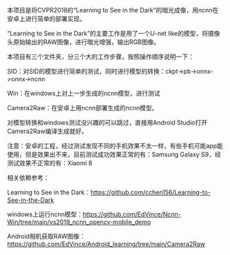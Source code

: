 本项目是将CVPR2018的“Learning to See in the Dark”的暗光成像，用ncnn在安卓上进行简单的部署实现。

“Learning to See in the Dark”的主要工作是用了一个U-net like的模型，将摄像头原始输出的RAW图像，进行暗光增强，输出RGB图像。



本项目有三个文件夹，分三个大的工作步骤，按照操作顺序说明一下：

SID：对SID的模型进行简单的测试，同时进行模型的转换：ckpt->pb->onnx->onnx->ncnn

Win：在windows上对上一步生成的ncnn模型，进行测试

Camera2Raw：在安卓上用ncnn部署生成的ncnn模型。



对模型转换和windows测试没兴趣的可以跳过，直接用Android Studio打开Camera2Raw编译生成就好。



注意：安卓的工程，经过测试发现不同的手机效果不太一样，有些手机可能app能使用，但是效果出不来，目前测试成功效果正常的有：Samsung Galaxy S9，经测试效果不正常的有：Xiaomi 8



相关依赖参考：

Learning to See in the Dark：https://github.com/cchen156/Learning-to-See-in-the-Dark

windows上运行ncnn模型：https://github.com/EdVince/Ncnn-Win/tree/main/vs2019_ncnn_opencv-mobile_demo

Android相机获取RAW图像：https://github.com/EdVince/Android_learning/tree/main/Camera2Raw